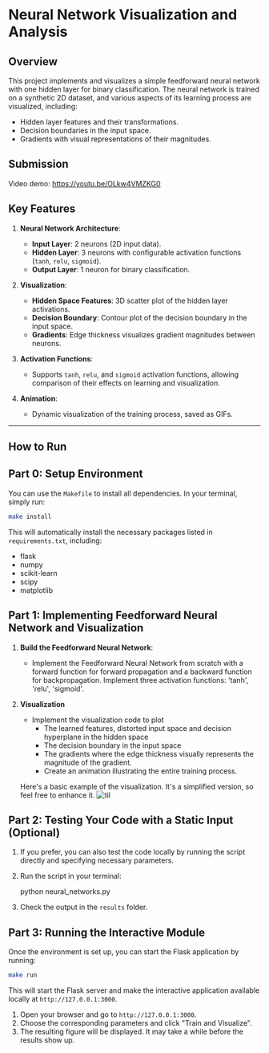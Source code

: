 # **Neural Network Visualization and Analysis**

## **Overview**
This project implements and visualizes a simple feedforward neural network with one hidden layer for binary classification. The neural network is trained on a synthetic 2D dataset, and various aspects of its learning process are visualized, including:
- Hidden layer features and their transformations.
- Decision boundaries in the input space.
- Gradients with visual representations of their magnitudes.

## Submission
Video demo: <a> https://youtu.be/OLkw4VMZKG0 </a>


## **Key Features**
1. **Neural Network Architecture**:
   - **Input Layer**: 2 neurons (2D input data).
   - **Hidden Layer**: 3 neurons with configurable activation functions (`tanh`, `relu`, `sigmoid`).
   - **Output Layer**: 1 neuron for binary classification.

2. **Visualization**:
   - **Hidden Space Features**: 3D scatter plot of the hidden layer activations.
   - **Decision Boundary**: Contour plot of the decision boundary in the input space.
   - **Gradients**: Edge thickness visualizes gradient magnitudes between neurons.

3. **Activation Functions**:
   - Supports `tanh`, `relu`, and `sigmoid` activation functions, allowing comparison of their effects on learning and visualization.

4. **Animation**:
   - Dynamic visualization of the training process, saved as GIFs.

---

## **How to Run**

## Part 0: Setup Environment

You can use the `Makefile` to install all dependencies. In your terminal, simply run:

```bash
make install
```

This will automatically install the necessary packages listed in `requirements.txt`, including:

- flask
- numpy
- scikit-learn
- scipy
- matplotlib

## Part 1: Implementing Feedforward Neural Network and Visualization

1. **Build the Feedforward Neural Network**: 
   - Implement the Feedforward Neural Network from scratch with a forward function for forward propagation and a backward function for backpropagation. Implement three activation functions: 'tanh', 'relu', 'sigmoid'.
  
2. **Visualization**
   - Implement the visualization code to plot 
     - The learned features, distorted input space and decision hyperplane in the hidden space
     - The decision boundary in the input space
     - The gradients where the edge thickness visually represents the magnitude of the gradient.
     - Create an animation illustrating the entire training process.

   Here's a basic example of the visualization. It's a simplified version, so feel free to enhance it.
   ![til](example-output/visualize.gif)

  

## Part 2: Testing Your Code with a Static Input (Optional)

1. If you prefer, you can also test the code locally by running the script directly and specifying necessary parameters. 

2. Run the script in your terminal:
   
   python neural_networks.py

3. Check the output in the `results` folder.

## Part 3: Running the Interactive Module

Once the environment is set up, you can start the Flask application by running:

```bash
make run
```

This will start the Flask server and make the interactive application available locally at `http://127.0.0.1:3000`.

1. Open your browser and go to `http://127.0.0.1:3000`.
2. Choose the corresponding parameters and click "Train and Visualize". 
3. The resulting figure will be displayed. It may take a while before the results show up.



